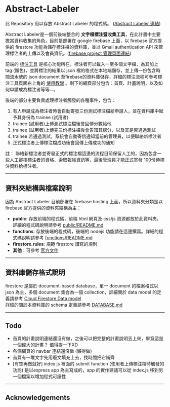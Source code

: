 # Abstract-Labeler


此 Repository 用以存放 Abstract Labeler 的程式碼。 ([Abstract Labeler 連結](https://abstractlabeling.firebaseapp.com/))  <br/>


Abstract Labeler是一個前後端整合的 **文字檔標注暨收集工具**，在此計畫中主要擔當資料收集的角色，目前是部署在 google firebase 上面，以 firebase 官方提供的 firestore 功能為儲存標注檔的資料庫，並以 Gmail authentication API 來管理標注者的上傳以及會員資訊。([firebase project 管理頁面連結](https://console.firebase.google.com/project/abstractlabeling/overview))


前端的 [標注工具](https://abstractlabeling.firebaseapp.com/labeling-tool.html) 是核心功能所在。標注者可以載入一至多個文字檔，為其加上 tag (顏色)，並將標注的結果以 json 檔的格式在本地端儲存，並上傳一份包含時間流水號的 json document 至firebase的資料庫儲存，詳細的標注流程可參考標注工具頁面右上角的 [使用教學](https://abstractlabeling.firebaseapp.com/tutorial.html) 。剩下的網頁部分包含：首頁、計畫說明，以及如何申請成為標注者等等...。


後端的部分主要負責處理標注者觸發的各種事件，包含：
1. 有人申請成為標注者時會自動寄發三份測試標注檔給申請人，並在資料庫中賦予其身份為 trainee (試用者)
2. trainee (試用者)上傳測試標注檔後會回傳分數給他
3. trainee (試用者)上傳完三份標注檔後會告知其總分，以及其是否通過測試
4. trainee 若通過測試，系統會自動寄信通知當前的管理員，以便聯絡新標注者
5. 正式標注者上傳標注檔成功後會回傳上傳成功的通知

註： 聯絡新標注者並寄發正式的標注檔這邊的流程目前保留人工的，因為包含一些人工審核標注者的資格、索取報帳資訊等，最後管理員才能正式寄發 100份待標注資料給標注者。

---

## 資料夾結構與檔案說明

因為 Abstract Labeler 目前部署在 firebase hosting 上面，所以資料夾分類是以 firebase 官方提供的資料夾結構為主：

+ **public**: 存放前端的程式碼，前端 html 網頁及 css/js 資源都放於此資料夾。詳細的程式碼說明請參考 [public/README.md](./public/README.md)
+ **functions**: 存放後端的程式碼，後端的 nodejs 功能請在這邊撰寫。詳細的程式碼說明請參考 [functions/README.md](./functions/README.md)
+ **firestore.rules**:  規範 firestore 讀寫的規則
+ **其他**：可參考 [官方文件](https://firebase.google.com/docs/hosting/?authuser=0)

---

## 資料庫儲存格式說明

firestore 是屬於 document-based database，單一 document 的檔案格式以 json 為主，多個 document 集合為一個 collection，詳細關於 data model 的定義請參考 [Cloud Firestore Data model](https://firebase.google.com/docs/firestore/data-model) <br>
詳細的關於本資料庫的 schema 定義請參考 [DATABASE.md]()



---

## Todo
+ 首頁的計畫說明連結還沒有做，之後可以把完整的計畫說明丟上來，畢竟這是一個偉大的計畫？ 值得提一下XD
+ 各個網頁的 navbar 連結還沒做 (懶得做)
+ 首頁有一堆文字先用廢文填充上去，找時間把它補齊
+ [有空再做就好] index.js 裡面的 submit function (使用者上傳標注檔時觸發的功能) 是以express app 為主寫成的，app 的實作建議可以從 index.js 移到另一個檔案以增加程式可讀性

---

## Acknowledgements


